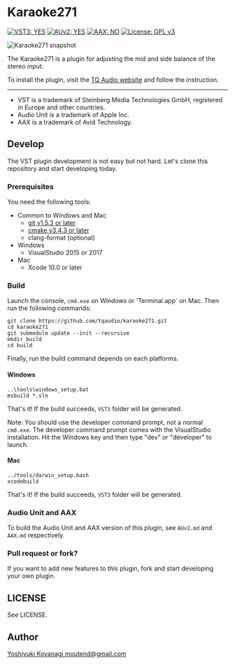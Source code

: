 Karaoke271
==========

[![VST3: YES](https://img.shields.io/badge/VST3-YES-blue.svg)](https://www.steinberg.net/en/company/technologies/vst3.html)
[![AUv2: YES](https://img.shields.io/badge/AUv2-YES-blue.svg)](https://developer.apple.com/documentation/audiounit)
[![AAX: NO](https://img.shields.io/badge/AAX-NO-red.svg)](http://apps.avid.com/aax-portal/)
[![License: GPL v3](https://img.shields.io/badge/License-GPLv3-blue.svg)](https://www.gnu.org/licenses/gpl-3.0)

![Karaoke271 snapshot](https://tqaudio.github.io/img/karaoke271.png)

The Karaoke271 is a plugin for adjusting the mid and side balance of the stereo input.

To install the plugin, visit the [TQ Audio website](https://tqaudio.github.io/products/karaoke271) and follow the instruction.

----------------

- VST is a trademark of Steinberg Media Technologies GmbH, registered in Europe and other countries.
- Audio Unit is a trademark of Apple Inc.
- AAX is a trademark of Avid Technology.

## Develop

The VST plugin development is not easy but not hard. Let's clone this repository and start developing today.

### Prerequisites

You need the following tools:

- Common to Windows and Mac
  - [git v1.5.3 or later](https://git-scm.com/downloads)
  - [cmake v3.4.3 or later](https://cmake.org/download/)
  - clang-format (optional)
- Windows
  - VisualStudio 2015 or 2017
- Mac
  - Xcode 10.0 or later

### Build

Launch the console, `cmd.exe` on Windows or 'Terminal.app` on Mac. Then run the following commands:

```console
git clone https://github.com/tqaudio/karaoke271.git
cd karaoke271
git submodule update --init --recursive
mkdir build
cd build
```

Finally, run the build command depends on each platforms.

#### Windows

```console
..\tools\windows_setup.bat
msbuild *.sln
```

That's it! If the build succeeds, `VST3` folder will be generated.

Note: You should use the developer command prompt, not a normal `cmd.exe`. The developer command prompt comes with the VisualStudio installation. Hit the Windows key and then type "dev" or "developer" to launch.

#### Mac

```console
../tools/darwin_setup.bash
xcodebuild
```

That's it! If the build succeeds, `VST3` folder will be generated.

### Audio Unit and AAX

To build the Audio Unit and AAX version of this plugin, see `AUv2.md` and `AAX.md` respectively.

### Pull request or fork?

If you want to add new features to this plugin, fork and start developing your own plugin.

## LICENSE

See LICENSE.

## Author

[Yoshiyuki Koyanagi <moutend@gmail.com>](https://github.com/moutend)
